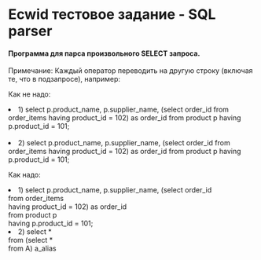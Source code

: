<h1>Ecwid тестовое задание - SQL parser</h1>

<h4>Программа для парса произвольного SELECT запроса.</h4>

Примечание:
Каждый оператор переводить на другую строку (включая те, что в подзапросе), например:

Как не надо:
<ui>
    <li>1)
select p.product_name, p.supplier_name, (select order_id from order_items having product_id = 102) as order_id
from product p
having p.product_id = 101;
    </li>    
    <li>2)
select p.product_name, p.supplier_name, (select order_id from order_items having product_id = 102) as order_id from product p
having p.product_id = 101;
    </li>
</ui>

Как надо:
<ui>
    <li>1)
select p.product_name, p.supplier_name, (select order_id<br>
    from order_items<br>
    having product_id = 102) as order_id<br>
from product p<br>
having p.product_id = 101;
    </li>
    <li>2)
select *<br>
from (select *<br> 
  from A) a_alias
    </li>
